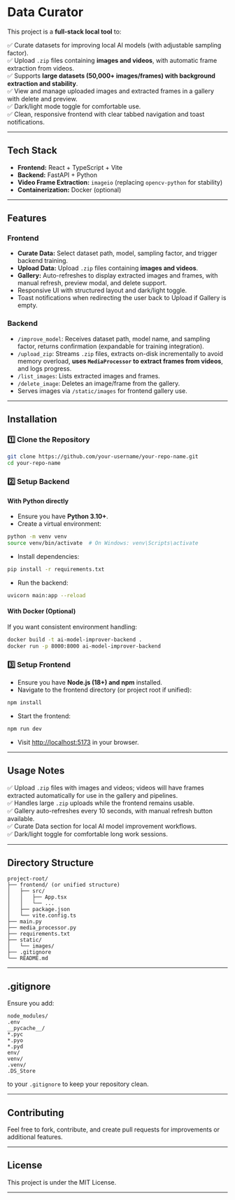 # Data Curator

This project is a **full-stack local tool** to:

✅ Curate datasets for improving local AI models (with adjustable sampling factor).  
✅ Upload `.zip` files containing **images and videos**, with automatic frame extraction from videos.  
✅ Supports **large datasets (50,000+ images/frames) with background extraction and stability**.  
✅ View and manage uploaded images and extracted frames in a gallery with delete and preview.  
✅ Dark/light mode toggle for comfortable use.  
✅ Clean, responsive frontend with clear tabbed navigation and toast notifications.

---

## Tech Stack

- **Frontend:** React + TypeScript + Vite
- **Backend:** FastAPI + Python
- **Video Frame Extraction:** `imageio` (replacing `opencv-python` for stability)
- **Containerization:** Docker (optional)

---

## Features

### Frontend
- **Curate Data:** Select dataset path, model, sampling factor, and trigger backend training.
- **Upload Data:** Upload `.zip` files containing **images and videos**.
- **Gallery:** Auto-refreshes to display extracted images and frames, with manual refresh, preview modal, and delete support.
- Responsive UI with structured layout and dark/light toggle.
- Toast notifications when redirecting the user back to Upload if Gallery is empty.

### Backend
- `/improve_model`: Receives dataset path, model name, and sampling factor, returns confirmation (expandable for training integration).
- `/upload_zip`: Streams `.zip` files, extracts on-disk incrementally to avoid memory overload, **uses `MediaProcessor` to extract frames from videos**, and logs progress.
- `/list_images`: Lists extracted images and frames.
- `/delete_image`: Deletes an image/frame from the gallery.
- Serves images via `/static/images` for frontend gallery use.

---

## Installation

### 1️⃣ Clone the Repository
```bash
git clone https://github.com/your-username/your-repo-name.git
cd your-repo-name
```

### 2️⃣ Setup Backend

#### With Python directly
- Ensure you have **Python 3.10+**.
- Create a virtual environment:
```bash
python -m venv venv
source venv/bin/activate  # On Windows: venv\Scripts\activate
```
- Install dependencies:
```bash
pip install -r requirements.txt
```
- Run the backend:
```bash
uvicorn main:app --reload
```

#### With Docker (Optional)
If you want consistent environment handling:
```bash
docker build -t ai-model-improver-backend .
docker run -p 8000:8000 ai-model-improver-backend
```

### 3️⃣ Setup Frontend

- Ensure you have **Node.js (18+) and npm** installed.
- Navigate to the frontend directory (or project root if unified):
```bash
npm install
```
- Start the frontend:
```bash
npm run dev
```
- Visit [http://localhost:5173](http://localhost:5173) in your browser.

---

## Usage Notes

✅ Upload `.zip` files with images and videos; videos will have frames extracted automatically for use in the gallery and pipelines.  
✅ Handles large `.zip` uploads while the frontend remains usable.  
✅ Gallery auto-refreshes every 10 seconds, with manual refresh button available.  
✅ Curate Data section for local AI model improvement workflows.  
✅ Dark/light toggle for comfortable long work sessions.

---

## Directory Structure

```
project-root/
├── frontend/ (or unified structure)
│   ├── src/
│   │   ├── App.tsx
│   │   └── ...
│   ├── package.json
│   └── vite.config.ts
├── main.py
├── media_processor.py
├── requirements.txt
├── static/
│   └── images/
├── .gitignore
└── README.md
```

---

## .gitignore
Ensure you add:
```
node_modules/
.env
__pycache__/
*.pyc
*.pyo
*.pyd
env/
venv/
.venv/
.DS_Store
```
to your `.gitignore` to keep your repository clean.

---

## Contributing
Feel free to fork, contribute, and create pull requests for improvements or additional features.

---

## License
This project is under the MIT License.

---
